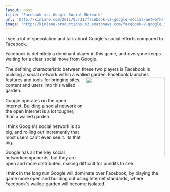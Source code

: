 ```yaml
---
layout: post
title: "Facebook vs. Google Social Network"
url: 'http://kinlane.com/2011/03/31/facebook-vs-google-social-network/'
image: 'http://kinlane-productions.s3.amazonaws.com/facebook-v-google.jpg'
---
```


I see a lot of speculation and talk about Google's social efforts compared to Facebook.

Facebook is definitely a dominant player in this game, and everyone keeps waiting for a clear social move from Google.

The defining characteristic between these two players is Facebook is building a social network within a walled garden. <img src="http://kinlane-productions.s3.amazonaws.com/facebook-v-google.jpg" alt="" width="250" align="right" /> Facebook launches features and tools for bringing sites, content and users into this walled garden.

Google operates on the open Internet. Building a social network on the open Internet is a lot tougher, than a walled garden.

I think Google's social network is so big, and rolling out incremently that most users can't even see it. Its that big.

Google has all the key social networkcomponents, but they are open and more distributed, making difficult for pundits to see.

I think in the long run Google will dominate over Facebook, by playing the game more open and building out using Internet standards, where Facebook's walled garden will become isolated.
